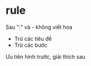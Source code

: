 # rule

Sau ":" và - không viết hoa

- Trừ các tiêu đề
- Trừ các bước

Ưu tiên hình trước, giải thích sau
